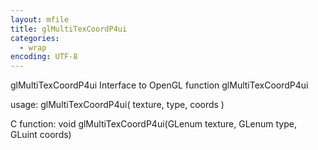 ```yaml
---
layout: mfile
title: glMultiTexCoordP4ui
categories:
  - wrap
encoding: UTF-8
---
```


glMultiTexCoordP4ui  Interface to OpenGL function glMultiTexCoordP4ui

usage:  glMultiTexCoordP4ui( texture, type, coords )

C function:  void glMultiTexCoordP4ui(GLenum texture, GLenum type, GLuint coords)